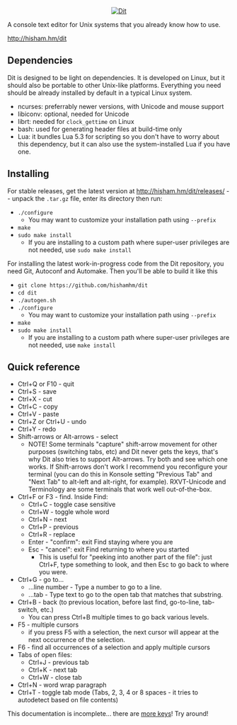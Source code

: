 <p align="center"><a href="http://hisham.hm/dit"><img border="0" src="http://hisham.hm/dit/dit-white.jpg" alt="Dit"></a></p>

A console text editor for Unix systems that you already know how to use.

http://hisham.hm/dit

Dependencies
------------

Dit is designed to be light on dependencies. It is developed on Linux,
but it should also be portable to other Unix-like platforms.
Everything you need should be already installed by default in a typical
Linux system.

* ncurses: preferrably newer versions, with Unicode and mouse support
* libiconv: optional, needed for Unicode
* librt: needed for `clock_gettime` on Linux
* bash: used for generating header files at build-time only
* Lua: it bundles Lua 5.3 for scripting so you don't have to worry about
  this dependency, but it can also use the system-installed Lua if
  you have one.

Installing
----------

For stable releases, get the latest version at http://hisham.hm/dit/releases/
-- unpack the `.tar.gz` file, enter its directory then run:

* `./configure`
  * You may want to customize your installation path using `--prefix`
* `make`
* `sudo make install`
  * If you are installing to a custom path where super-user privileges are not needed, use `sudo make install`

For installing the latest work-in-progress code from the Dit repository,
you need Git, Autoconf and Automake. Then you'll be able to build it
like this

* `git clone https://github.com/hishamhm/dit`
* `cd dit`
* `./autogen.sh`
* `./configure`
  * You may want to customize your installation path using `--prefix`
* `make`
* `sudo make install`
  * If you are installing to a custom path where super-user privileges are not needed, use `make install`

Quick reference
---------------

* Ctrl+Q or F10 - quit
* Ctrl+S - save
* Ctrl+X - cut
* Ctrl+C - copy
* Ctrl+V - paste
* Ctrl+Z or Ctrl+U - undo
* Ctrl+Y - redo
* Shift-arrows or Alt-arrows - select
  * NOTE! Some terminals "capture" shift-arrow movement for other purposes (switching tabs, etc) and Dit never gets the keys, that's why Dit also tries to support Alt-arrows. Try both and see which one works. If Shift-arrows don't work I recommend you reconfigure your terminal (you can do this in Konsole setting "Previous Tab" and "Next Tab" to alt-left and alt-right, for example). RXVT-Unicode and Terminology are some terminals that work well out-of-the-box.
* Ctrl+F or F3 - find. Inside Find:
  * Ctrl+C - toggle case sensitive
  * Ctrl+W - toggle whole word
  * Ctrl+N - next
  * Ctrl+P - previous
  * Ctrl+R - replace
  * Enter - "confirm": exit Find staying where you are
  * Esc - "cancel": exit Find returning to where you started
    * This is useful for "peeking into another part of the file": just Ctrl+F, type something to look, and then Esc to go back to where you were.
* Ctrl+G - go to...
  * ...line number - Type a number to go to a line.
  * ...tab - Type text to go to the open tab that matches that substring.
* Ctrl+B - back (to previous location, before last find, go-to-line, tab-switch, etc.)
  * You can press Ctrl+B multiple times to go back various levels.
* F5 - multiple cursors
  * if you press F5 with a selection, the next cursor will appear at the next occurrence of the selection.
* F6 - find all occurrences of a selection and apply multiple cursors
* Tabs of open files:
  * Ctrl+J - previous tab
  * Ctrl+K - next tab
  * Ctrl+W - close tab
* Ctrl+N - word wrap paragraph
* Ctrl+T - toggle tab mode (Tabs, 2, 3, 4 or 8 spaces - it tries to autodetect based on file contents)

This documentation is incomplete... there are [more keys](https://github.com/hishamhm/dit/blob/master/bindings/default)! Try around!

